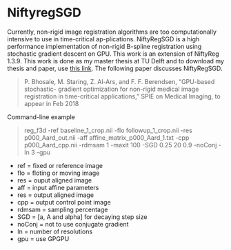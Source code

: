# NiftyregSGD

Currently, non-rigid image registration algorithms are too computationally intensive to use in time-critical ap-plications.
NiftyRegSGD is a high performance implementation of non-rigid B-spline registration using stochastic gradient descent on GPU. This work is an extension of NiftyReg 1.3.9. This work is done as my master thesis at TU Delft and to download my thesis and paper, use [this link](https://repository.tudelft.nl/islandora/object/uuid%3A740d4ebd-2436-4b1a-a8db-cb1e0d56a980). The following paper discusses NiftyRegSGD.

>P. Bhosale, M. Staring, Z. Al-Ars, and F. F. Berendsen, “GPU-based stochastic- gradient optimization for non-rigid medical image registration in time-critical applications,” SPIE on Medical Imaging, to appear in Feb 2018

Command-line example

> reg_f3d -ref baseline_1_crop.nii -flo followup_1_crop.nii -res p000_Aard_out.nii -aff affine_matrix_p000_Aard_1.txt -cpp p000_Aard_cpp.nii -rdmsam 1 -maxit 100 -SGD 0.25 20 0.9 -noConj -ln 3 -gpu

- ref = fixed or reference image
- flo = floting or moving image 
- res = ouput aligned image 
- aff = input affine parameters 
- res = output aligned image 
- cpp = output control point image
- rdmsam = sampling percentage
- SGD = [a, A and alpha] for decaying step size
- noConj = not to use conjugate gradient
- ln = number of resolutions
- gpu = use GPGPU
